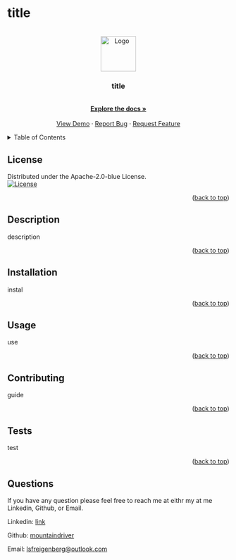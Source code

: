# title
  <!-- PROJECT LOGO -->
  <br />
  <div align="center">
    <a href="https://github.com/mountaindriver/repo">
      <img src="images/logo.png" alt="Logo" width="80" height="80">
    </a>
  <h3 align="center">title</h3>
    <p align="center">
       <br />
      <a href="https://github.com/mountaindriver/repo"><strong>Explore the docs »</strong></a>
      <br />
      <br />
      <a href="https://github.com/mountaindriver/repo">View Demo</a>
      ·
      <a href="https://github.com/mountaindriver/repo/issues">Report Bug</a>
      ·
      <a href="https://github.com/mountaindriver/repo/issues">Request Feature</a>
    </p>
  </div>
  
  
  <!-- TABLE OF CONTENTS -->
  <details>
    <summary>Table of Contents</summary>
    <ol>
      <li><a href='#license'>License</a></li>
      <li><a href='#description'>Description</a></li>
      <li><a href='#Installation'>Installation</a></li>
      <li><a href='#usage'>Usage</a></li>
      <li><a href='#contributing'>Contributing</a></li>
      <li><a href='#tests'>Tests</a></li>
      <li><a href='#questions'>Questions</a></li>
    </ol>
  </details>

  ## License
  
  Distributed under the Apache-2.0-blue License.<br>
    [![License](https://img.shields.io/badge/License/Apache-2.0-blue.svg)](https://opensource.org/licenses/Apache-2.0-blue)
  
  
  <p align="right">(<a href="#readme-top">back to top</a>)</p>
  

  ## Description
  
  description
  
  <p align="right">(<a href="#readme-top">back to top</a>)</p>
  
  
  ## Installation
  
  instal
  
  <p align="right">(<a href="#readme-top">back to top</a>)</p>
  
  ## Usage
  
  use
  
  <p align="right">(<a href="#readme-top">back to top</a>)</p>
  
  
  ## Contributing
  
  guide
  
  <p align="right">(<a href="#readme-top">back to top</a>)</p>
  
  ## Tests
  
  test
  
  <p align="right">(<a href="#readme-top">back to top</a>)</p>
  
  ## Questions
  
  If you have any question please feel free to reach me at eithr my at me Linkedin, Github, or Email.
  <p align="left">Linkedin: <a href="#https://www.linkedin.com/in/link">link</a></p>
  <p align="left">Github: <a href="#https://github.com/mountaindriver">mountaindriver</a></p>
  <p align="left">Email: <a href="#lsfreigenberg@outlook.com"> lsfreigenberg@outlook.com</a></p>